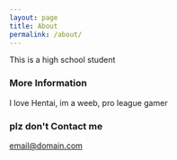 ```yaml
---
layout: page
title: About
permalink: /about/
---
```


This is a high school student

### More Information

I love Hentai, im a weeb, pro league gamer

### plz don't Contact me

[email@domain.com](mailto:kennetht7235@aurorak12.org)

